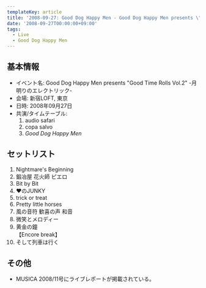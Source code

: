 ```yaml
---
templateKey: article
title: '2008-09-27: Good Dog Happy Men - Good Dog Happy Men presents \"Good Time Rolls Vol.2\" -月明りのエレクトリック- at 新宿LOFT'
date: '2008-09-27T00:00:00+09:00'
tags:
  - Live
  - Good Dog Happy Men
---
```

## 基本情報

* イベント名: Good Dog Happy Men presents "Good Time Rolls Vol.2" -月明りのエレクトリック-
* 会場: 新宿LOFT, 東京
* 日時: 2008年09月27日
* 共演/タイムテーブル:
  1. audio safari
  1. copa salvo
  1. *Good Dog Happy Men*

## セットリスト

1. Nightmare's Beginning
1. 鍛冶屋 花火師 ピエロ
1. Bit by Bit
1. ♥のJUNKY
1. trick or treat
1. Pretty little horses
1. 風の音符 歓喜の声 和音
1. 微笑とメロディー
1. 黄金の鐘<br>
  【Encore break】
1. そして列車は行く

## その他

* MUSICA 2008/11号にライブレポートが掲載されている。
